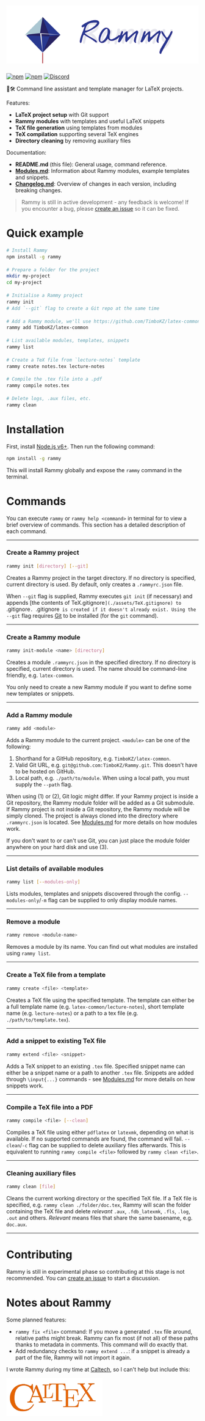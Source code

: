 # ![Rammy](./assets/rammy-banner.png)

[![npm](https://img.shields.io/npm/v/rammy.svg)](https://www.npmjs.com/package/rammy)
[![npm](https://img.shields.io/npm/dt/rammy.svg)](https://www.npmjs.com/package/rammy)
[![Discord](https://discordapp.com/api/guilds/439239249397678080/widget.png)](https://discord.gg/B7QVaDb)

📝🛠️ Command line assistant and template manager for LaTeX projects.

Features:
* **LaTeX project setup** with Git support
* **Rammy modules** with templates and useful LaTeX snippets
* **TeX file generation** using templates from modules
* **TeX compilation** supporting several TeX engines
* **Directory cleaning** by removing auxiliary files

Documentation:
* **README.md** (this file): General usage, command reference.
* **[Modules.md](./Modules.md)**: Information about Rammy modules, example templates and snippets.
* **[Changelog.md](./Changelog.md)**: Overview of changes in each version, including breaking changes.

> Rammy is still in active development - any feedback is welcome! If you encounter a bug, please [create an issue](https://github.com/TimboKZ/Rammy/issues) so it can be fixed.

# Quick example

```bash
# Install Rammy
npm install -g rammy

# Prepare a folder for the project
mkdir my-project
cd my-project

# Initialise a Rammy project
rammy init
# Add `--git` flag to create a Git repo at the same time

# Add a Rammy module, we'll use https://github.com/TimboKZ/latex-common
rammy add TimboKZ/latex-common

# List available modules, templates, snippets
rammy list

# Create a TeX file from `lecture-notes` template
rammy create notes.tex lecture-notes

# Compile the .tex file into a .pdf
rammy compile notes.tex

# Delete logs, .aux files, etc.
rammy clean
```

# Installation

First, install [Node.js v6+](https://nodejs.org/). Then run the following command:

```bash
npm install -g rammy
```

This will install Rammy globally and expose the `rammy` command in the terminal.

# Commands

You can execute `rammy` or `rammy help <command>` in terminal for to view a brief overview of commands. This section has
a detailed description of each command.


------------


### Create a Rammy project

```bash
rammy init [directory] [--git]
```

Creates a Rammy project in the target directory. If no directory is specified, current directory is used. By default,
only creates a `.rammyrc.json` file.

When `--git` flag is supplied, Rammy executes `git init` (if necessary) and appends [the contents of
TeX.gitignore`](./assets/TeX.gitignore) to `.gitignore`. `.gitignore` is created if it doesn't already exist. Using the
--git` flag requires [Git](https://git-scm.com/) to be installed (for the `git` command).


------------


### Create a Rammy module

```bash
rammy init-module <name> [directory]
```

Creates a module `.rammyrc.json` in the specified directory. If no directory is specified, current directory is used.
The name should be command-line friendly, e.g. `latex-common`.

You only need to create a new Rammy module if you want to define some new templates or snippets.


------------


### Add a Rammy module

```bash
rammy add <module>
```

Adds a Rammy module to the current project. `<module>` can be one of the following:

1. Shorthand for a GitHub repository, e.g. `TimboKZ/latex-common`.
2. Valid Git URL, e.g. `git@github.com:TimboKZ/Rammy.git`. This doesn't have to be hosted on GitHub.
3. Local path, e.g. `./path/to/module`. When using a local path, you must supply the `--path` flag.

When using (1) or (2), Git logic might differ. If your Rammy project is inside a Git repository, the Rammy module folder
will be added as a Git submodule. If Rammy project is not inside a Git repository, the Rammy module will be simply
cloned. The project is always cloned into the directory where `.rammyrc.json` is located. See [Modules.md](./Modules.md)
for more details on how modules work.

If you don't want to or can't use Git, you can just place the module folder anywhere on your hard disk and use (3).


------------


### List details of available modules

```bash
rammy list [--modules-only]
```

Lists modules, templates and snippets discovered through the config. `--modules-only`/`-m` flag can be supplied to only
display module names.


------------


### Remove a module

```bash
rammy remove <module-name>
```

Removes a module by its name. You can find out what modules are installed using `rammy list`.


------------


### Create a TeX file from a template

```bash
rammy create <file> <template>
```

Creates a TeX file using the specified template. The template can either be a full template name (e.g.
`latex-common/lecture-notes`), short template name (e.g. `lecture-notes`) or a path to a tex file (e.g. `
./path/to/template.tex`).


------------


### Add a snippet to existing TeX file

```bash
rammy extend <file> <snippet>
```

Adds a TeX snippet to an existing `.tex` file. Specified snippet name can either be a snippet name or a path to another
`.tex` file. Snippets are added through `\input{...}` commands - see [Modules.md](./Modules.md) for more details on how
snippets work.


------------


### Compile a TeX file into a PDF

```bash
rammy compile <file> [--clean]
```

Compiles a TeX file using either `pdflatex` or `latexmk`, depending on what is available. If no supported commands are
found, the command will fail. `--clean`/`-c` flag can be supplied to delete auxiliary files afterwards. This is
equivalent to running `rammy compile <file>` followed by `rammy clean <file>`.


------------


### Cleaning auxiliary files

```bash
rammy clean [file]
```

Cleans the current working directory or the specified TeX file. If a TeX file is specified, e.g.
`rammy clean ./folder/doc.tex`, Rammy will scan the folder containing the TeX file and delete *relevant* `.aux`,
`.fdb_latexmk`, `.fls`, `.log`, `.out` and others. *Relevant* means files that share the same basename, e.g. `doc.aux`.


------------


# Contributing

Rammy is still in experimental phase so contributing at this stage is not recommended. You can [create an issue](https://github.com/TimboKZ/Rammy/issues) to start a discussion.


# Notes about Rammy

Some planned features:
* `rammy fix <file>` command: If you move a generated `.tex` file around, relative paths might break. Rammy can fix most (if not all) of these paths thanks to metadata in comments. This command will do exactly that.
* Add redundancy checks to `rammy extend ...`: if a snippet is already a part of the file, Rammy will not import it again.

I wrote Rammy during my time at [Caltech](http://www.caltech.edu/), so I can't help but include this:

![CalTeX](./assets/caltex.png)
